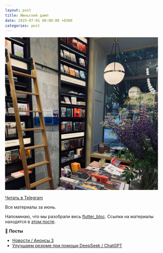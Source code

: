 ```yaml
---
layout: post
title: Июньский дамп
date: 2025-07-01 00:00:00 +0300
categories: post
---
```


<img src="/assets/posts/2025-07-01.jpg" width="720"/>

[Читать в Telegram](https://t.me/fluttermiddlepodcast/443)

Все материалы за июнь.

Напоминаю, что мы разобрали весь [flutter_bloc](https://pub.dev/packages/flutter_bloc). Ссылки на материалы находятся
в [этом посте](https://t.me/fluttermiddlepodcast/432).

🔖 **Посты**

- [Новости / Анонсы 3](https://t.me/fluttermiddlepodcast/441)
- [Улучшаем резюме при помощи DeepSeek / ChatGPT](https://t.me/fluttermiddlepodcast/442)
